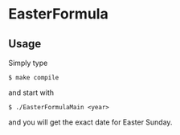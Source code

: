 # EasterFormula

Usage
------
Simply type

```
$ make compile
```
and start with

```
$ ./EasterFormulaMain <year>
```

and you will get the exact date for Easter Sunday.



